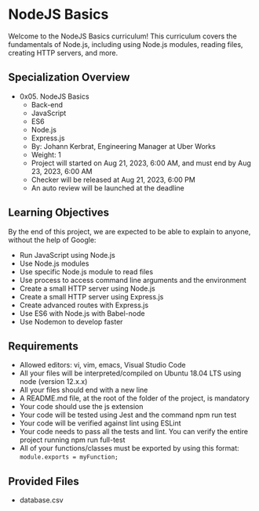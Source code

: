 # NodeJS Basics

Welcome to the NodeJS Basics curriculum! This curriculum covers the fundamentals of Node.js, including using Node.js modules, reading files, creating HTTP servers, and more.

## Specialization Overview

- 0x05. NodeJS Basics
  - Back-end
  - JavaScript
  - ES6
  - Node.js
  - Express.js
  - By: Johann Kerbrat, Engineering Manager at Uber Works
  - Weight: 1
  - Project will started on Aug 21, 2023, 6:00 AM, and must end by Aug 23, 2023, 6:00 AM
  - Checker will be released at Aug 21, 2023, 6:00 PM
  - An auto review will be launched at the deadline

## Learning Objectives

By the end of this project, we are expected to be able to explain to anyone, without the help of Google:
- Run JavaScript using Node.js
- Use Node.js modules
- Use specific Node.js module to read files
- Use process to access command line arguments and the environment
- Create a small HTTP server using Node.js
- Create a small HTTP server using Express.js
- Create advanced routes with Express.js
- Use ES6 with Node.js with Babel-node
- Use Nodemon to develop faster

## Requirements

- Allowed editors: vi, vim, emacs, Visual Studio Code
- All your files will be interpreted/compiled on Ubuntu 18.04 LTS using node (version 12.x.x)
- All your files should end with a new line
- A README.md file, at the root of the folder of the project, is mandatory
- Your code should use the js extension
- Your code will be tested using Jest and the command npm run test
- Your code will be verified against lint using ESLint
- Your code needs to pass all the tests and lint. You can verify the entire project running npm run full-test
- All of your functions/classes must be exported by using this format: `module.exports = myFunction;`

## Provided Files

- database.csv
